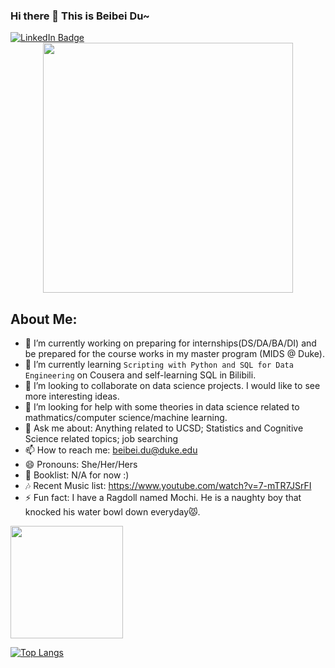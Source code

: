 ### Hi there 👋 This is Beibei Du~
<div id="badges">
  <a href="https://www.linkedin.com/in/beibei-du/">
    <img src="https://img.shields.io/badge/LinkedIn-blue?style=for-the-badge&logo=linkedin&logoColor=white" alt="LinkedIn Badge"/>
  </a>
</div>

<div id="header" align="center">
  <img src="https://c.tenor.com/b15GcCL4pmoAAAAC/detective-pikachu-pok%C3%A9mon.gif" width="400"/>
</div>





## About Me:
- 🔭 I’m currently working on preparing for internships(DS/DA/BA/DI) and be prepared for the course works in my master program (MIDS @ Duke).
- 🌱 I’m currently learning `Scripting with Python and SQL for Data Engineering` on Cousera and self-learning SQL in Bilibili.
- 👯 I’m looking to collaborate on data science projects. I would like to see more interesting ideas.
- 🤔 I’m looking for help with some theories in data science related to mathmatics/computer science/machine learning.
- 💬 Ask me about: Anything related to UCSD; Statistics and Cognitive Science related topics; job searching
- 📫 How to reach me: beibei.du@duke.edu
- 😄 Pronouns: She/Her/Hers
- 📙 Booklist: N/A for now :)
- 🎶 Recent Music list: https://www.youtube.com/watch?v=7-mTR7JSrFI
- ⚡ Fun fact: I have a Ragdoll named Mochi. He is a naughty boy that knocked his water bowl down everyday😾.


<img height="180em" src="https://github-readme-stats.vercel.app/api?username=belladu0201&show_icons=true&hide_border=true&&count_private=true&include_all_commits=true" />

[![Top Langs](https://github-readme-stats.vercel.app/api/top-langs/?username=belladu0201&layout=compact&theme=vision-friendly-dark)](https://github.com/anuraghazra/github-readme-stats)



